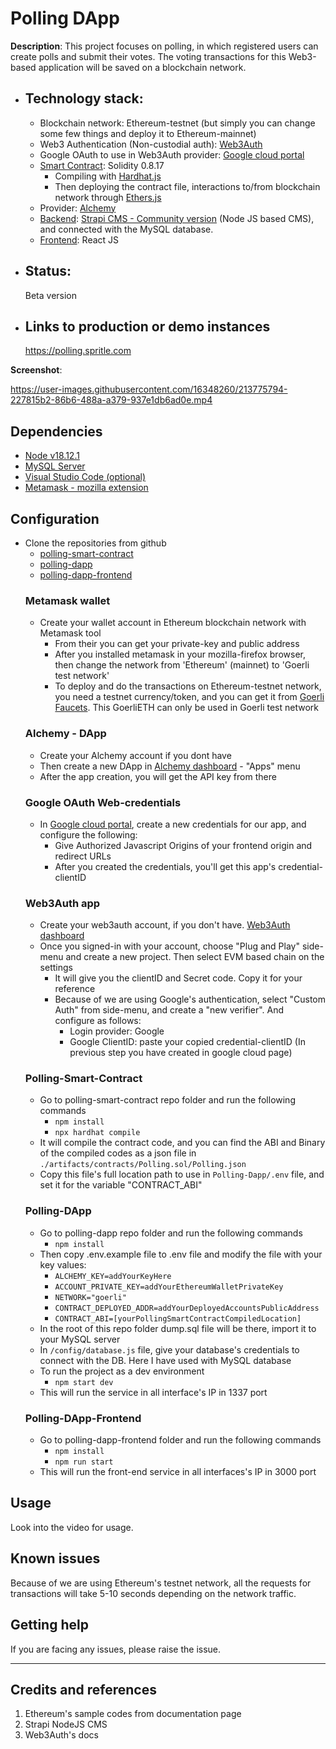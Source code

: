 # Polling DApp

**Description**:  This project focuses on polling, in which registered users can create polls and submit their votes. The voting transactions for this Web3-based application will be saved on a blockchain network. 

  - ## Technology stack: 
    - Blockchain network: Ethereum-testnet (but simply you can change some few things and deploy it to Ethereum-mainnet)
    - Web3 Authentication (Non-custodial auth): [Web3Auth](https://web3auth.io/)
    - Google OAuth to use in Web3Auth provider: [Google cloud portal](https://console.cloud.google.com/apis/dashboard)
    - [Smart Contract](https://github.com/spritlesoftware/polling-smart-contract): Solidity 0.8.17
      * Compiling with [Hardhat.js](https://hardhat.org/)
      * Then deploying the contract file, interactions to/from blockchain network through [Ethers.js](https://docs.ethers.org/v5/)
    - Provider: [Alchemy](https://dashboard.alchemy.com/)
    - [Backend](https://github.com/spritlesoftware/polling-dapp): [Strapi CMS - Community version](https://docs.strapi.io/developer-docs/latest/getting-started/introduction.html) (Node JS based CMS), and connected with the MySQL database.
    - [Frontend](https://github.com/spritlesoftware/polling-dapp-frontend): React JS
  - ## Status:  
    Beta version
  - ## Links to production or demo instances
    https://polling.spritle.com


**Screenshot**: 


https://user-images.githubusercontent.com/16348260/213775794-227815b2-86b6-488a-a379-937e1db6ad0e.mp4


## Dependencies
- [Node v18.12.1](https://nodejs.org/download/release/v18.12.1/)
- [MySQL Server](https://dev.mysql.com/downloads/mysql/)
- [Visual Studio Code (optional)](https://code.visualstudio.com/Download)
- [Metamask - mozilla extension](https://addons.mozilla.org/en-US/firefox/addon/ether-metamask/)

## Configuration
- Clone the repositories from github
    * [polling-smart-contract](https://github.com/spritlesoftware/polling-smart-contract)
    * [polling-dapp](https://github.com/spritlesoftware/polling-dapp)
    * [polling-dapp-frontend](https://github.com/spritlesoftware/polling-dapp-frontend)
  ### Metamask wallet
  - Create your wallet account in Ethereum blockchain network with Metamask tool
    - From their you can get your private-key and public address
    - After you installed metamask in your mozilla-firefox browser, then change the network from 'Ethereum' (mainnet) to 'Goerli test network'
    - To deploy and do the transactions on Ethereum-testnet network, you need a testnet currency/token, and you can get it from [Goerli Faucets](https://goerlifaucet.com/). This GoerliETH can only be used in Goerli test network
  ### Alchemy - DApp
  - Create your Alchemy account if you dont have
  - Then create a new DApp in [Alchemy dashboard](https://dashboard.alchemy.com/) - "Apps" menu
  - After the app creation, you will get the API key from there
  ### Google OAuth Web-credentials
  - In [Google cloud portal](https://console.cloud.google.com/apis/credentials), create a new credentials for our app, and configure the following:
      * Give Authorized Javascript Origins of your frontend origin and redirect URLs
      * After you created the credentials, you'll get this app's credential-clientID
  ### Web3Auth app
  - Create your web3auth account, if you don't have. [Web3Auth dashboard](https://dashboard.web3auth.io)
  - Once you signed-in with your account, choose "Plug and Play" side-menu and create a new project. Then select EVM based chain on the settings
      * It will give you the clientID and Secret code. Copy it for your reference
      * Because of we are using Google's authentication, select "Custom Auth" from side-menu, and create a "new verifier". And configure as follows:
          + Login provider: Google
          + Google ClientID: paste your copied credential-clientID (In previous step you have created in google cloud page)
  ### Polling-Smart-Contract
  - Go to polling-smart-contract repo folder and run the following commands
      * ```npm install```
      * ```npx hardhat compile```
  - It will compile the contract code, and you can find the ABI and Binary of the compiled codes as a json file in ```./artifacts/contracts/Polling.sol/Polling.json```
  - Copy this file's full location path to use in ```Polling-Dapp/.env``` file, and set it for the variable "CONTRACT_ABI"
  ### Polling-DApp ###
  - Go to polling-dapp repo folder and run the following commands
      * ```npm install```
  - Then copy .env.example file to .env file and modify the file with your key values:
      * ```ALCHEMY_KEY=addYourKeyHere```
      * ```ACCOUNT_PRIVATE_KEY=addYourEthereumWalletPrivateKey```
      * ```NETWORK="goerli"```
      * ```CONTRACT_DEPLOYED_ADDR=addYourDeployedAccountsPublicAddress```
      * ```CONTRACT_ABI=[yourPollingSmartContractCompiledLocation]```
  - In the root of this repo folder dump.sql file will be there, import it to your MySQL server
  - In ```/config/database.js``` file, give your database's credentials to connect with the DB. Here I have used with MySQL database
  - To run the project as a dev environment
      * ```npm start dev```
  - This will run the service in all interface's IP in 1337 port
  ### Polling-DApp-Frontend
  - Go to polling-dapp-frontend folder and run the following commands
      * ```npm install```
      * ```npm run start```
   - This will run the front-end service in all interfaces's IP in 3000 port

## Usage
Look into the video for usage. 

## Known issues
Because of we are using Ethereum's testnet network, all the requests for transactions will take 5-10 seconds depending on the network traffic.

## Getting help
If you are facing any issues, please raise the issue.

----
## Credits and references

1. Ethereum's sample codes from documentation page
2. Strapi NodeJS CMS
3. Web3Auth's docs
